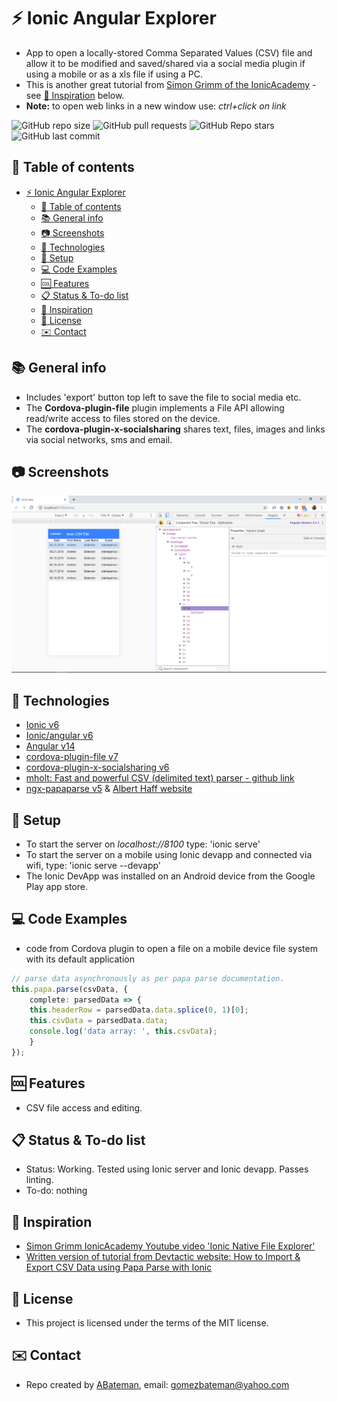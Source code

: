 # :zap: Ionic Angular Explorer

* App to open a locally-stored Comma Separated Values (CSV) file and allow it to be modified and saved/shared via a social media plugin if using a mobile or as a xls file if using a PC.
* This is another great tutorial from [Simon Grimm of the IonicAcademy](https://www.youtube.com/user/saimon1924) - see [:clap: Inspiration](#clap-inspiration) below.
* **Note:** to open web links in a new window use: _ctrl+click on link_

![GitHub repo size](https://img.shields.io/github/repo-size/AndrewJBateman/ionic-angular-csvdata?style=plastic)
![GitHub pull requests](https://img.shields.io/github/issues-pr/AndrewJBateman/ionic-angular-csvdata?style=plastic)
![GitHub Repo stars](https://img.shields.io/github/stars/AndrewJBateman/ionic-angular-csvdata?style=plastic)
![GitHub last commit](https://img.shields.io/github/last-commit/AndrewJBateman/ionic-angular-csvdata?style=plastic)

## :page_facing_up: Table of contents

* [:zap: Ionic Angular Explorer](#zap-ionic-angular-explorer)
  * [:page_facing_up: Table of contents](#page_facing_up-table-of-contents)
  * [:books: General info](#books-general-info)
  * [:camera: Screenshots](#camera-screenshots)
  * [:signal_strength: Technologies](#signal_strength-technologies)
  * [:floppy_disk: Setup](#floppy_disk-setup)
  * [:computer: Code Examples](#computer-code-examples)
  * [:cool: Features](#cool-features)
  * [:clipboard: Status & To-do list](#clipboard-status--to-do-list)
  * [:clap: Inspiration](#clap-inspiration)
  * [:file_folder: License](#file_folder-license)
  * [:envelope: Contact](#envelope-contact)

## :books: General info

* Includes 'export' button top left to save the file to social media etc.
* The **Cordova-plugin-file** plugin implements a File API allowing read/write access to files stored on the device.
* The **cordova-plugin-x-socialsharing** shares text, files, images and links via social networks, sms and email.

## :camera: Screenshots

![screenshot](./img/home_csv.png)

## :signal_strength: Technologies

* [Ionic v6](https://ionicframework.com/)
* [Ionic/angular v6](https://ionicframework.com/)
* [Angular v14](https://angular.io/)
* [cordova-plugin-file v7](https://cordova.apache.org/docs/en/latest/reference/cordova-plugin-file/)
* [cordova-plugin-x-socialsharing v6](https://ionicframework.com/docs/native/social-sharing)
* [mholt: Fast and powerful CSV (delimited text) parser - github link](https://github.com/mholt/PapaParse)
* [ngx-papaparse v5](https://github.com/alberthaff/ngx-papaparse) & [Albert Haff website](https://alberthaff.dk/projects/ngx-papaparse/docs/v4)

## :floppy_disk: Setup

* To start the server on _localhost://8100_ type: 'ionic serve'
* To start the server on a mobile using Ionic devapp and connected via wifi, type: 'ionic serve --devapp'
* The Ionic DevApp was installed on an Android device from the Google Play app store.

## :computer: Code Examples

* code from Cordova plugin to open a file on a mobile device file system with its default application

```typescript
// parse data asynchronously as per papa parse documentation.
this.papa.parse(csvData, {
    complete: parsedData => {
    this.headerRow = parsedData.data.splice(0, 1)[0];
    this.csvData = parsedData.data;
    console.log('data array: ', this.csvData);
    }
});
```

## :cool: Features

* CSV file access and editing.

## :clipboard: Status & To-do list

* Status: Working. Tested using Ionic server and Ionic devapp. Passes linting.
* To-do: nothing

## :clap: Inspiration

* [Simon Grimm IonicAcademy Youtube video 'Ionic Native File Explorer'](https://www.youtube.com/watch?v=tyZjicNtbyk)
* [Written version of tutorial from Devtactic website: How to Import & Export CSV Data using Papa Parse with Ionic](https://devdactic.com/csv-data-papa-parse-ionic/)

## :file_folder: License

* This project is licensed under the terms of the MIT license.

## :envelope: Contact

* Repo created by [ABateman](https://github.com/AndrewJBateman), email: gomezbateman@yahoo.com
